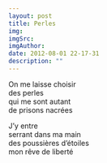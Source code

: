 ```yaml
---
layout: post
title: Perles
img: 
imgSrc: 
imgAuthor: 
date: 2012-08-01 22-17-31
description: ""
---
```

On me laisse choisir<br>
des perles<br>
qui me sont autant<br>
de prisons nacrées<br>

J’y entre<br>
serrant dans ma main<br>
des poussières d’étoiles<br>
mon rêve de liberté<br>
